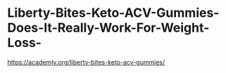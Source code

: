 # Liberty-Bites-Keto-ACV-Gummies-Does-It-Really-Work-For-Weight-Loss-
https://academly.org/liberty-bites-keto-acv-gummies/
